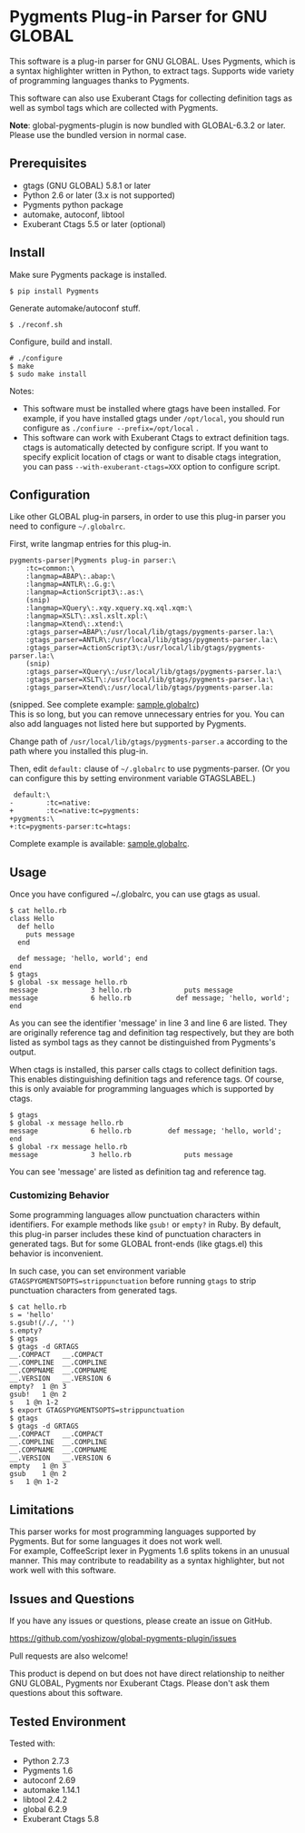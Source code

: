 # Pygments Plug-in Parser for GNU GLOBAL

This software is a plug-in parser for GNU GLOBAL.
Uses Pygments, which is a syntax highlighter written in Python, to
extract tags.
Supports wide variety of programming languages thanks to Pygments.

This software can also use Exuberant Ctags for collecting definition tags
as well as symbol tags which are collected with Pygments.

**Note**: global-pygments-plugin is now bundled with GLOBAL-6.3.2 or later.
Please use the bundled version in normal case.

## Prerequisites

- gtags (GNU GLOBAL) 5.8.1 or later
- Python 2.6 or later (3.x is not supported)
- Pygments python package
- automake, autoconf, libtool
- Exuberant Ctags 5.5 or later (optional)

## Install

Make sure Pygments package is installed.

    $ pip install Pygments

Generate automake/autoconf stuff.

    $ ./reconf.sh

Configure, build and install.

    # ./configure
    $ make
    $ sudo make install

Notes:

- This software must be installed where gtags have been installed.
  For example, if you have installed gtags under `/opt/local`, you should
  run configure as `./confiure --prefix=/opt/local` .
- This software can work with Exuberant Ctags to extract definition
  tags.
  ctags is automatically detected by configure script.
  If you want to specify explicit location of ctags or want to
  disable ctags integration, you can pass `--with-exuberant-ctags=XXX`
  option to configure script.

## Configuration

Like other GLOBAL plug-in parsers, in order to use this plug-in parser
you need to configure `~/.globalrc`.

First, write langmap entries for this plug-in.

    pygments-parser|Pygments plug-in parser:\
        :tc=common:\
        :langmap=ABAP\:.abap:\
        :langmap=ANTLR\:.G.g:\
        :langmap=ActionScript3\:.as:\
		(snip)
        :langmap=XQuery\:.xqy.xquery.xq.xql.xqm:\
        :langmap=XSLT\:.xsl.xslt.xpl:\
        :langmap=Xtend\:.xtend:\
        :gtags_parser=ABAP\:/usr/local/lib/gtags/pygments-parser.la:\
        :gtags_parser=ANTLR\:/usr/local/lib/gtags/pygments-parser.la:\
        :gtags_parser=ActionScript3\:/usr/local/lib/gtags/pygments-parser.la:\
		(snip)
        :gtags_parser=XQuery\:/usr/local/lib/gtags/pygments-parser.la:\
        :gtags_parser=XSLT\:/usr/local/lib/gtags/pygments-parser.la:\
        :gtags_parser=Xtend\:/usr/local/lib/gtags/pygments-parser.la:

(snipped. See complete example: [sample.globalrc](sample.globalrc))  
This is so long, but you can remove unnecessary entries for you.
You can also add languages not listed here but supported by Pygments.

Change path of `/usr/local/lib/gtags/pygments-parser.a` according to
the path where you installed this plug-in.

Then, edit `default:` clause of `~/.globalrc` to use pygments-parser.
(Or you can configure this by setting environment variable GTAGSLABEL.)

     default:\
    -        :tc=native:
    +        :tc=native:tc=pygments:
    +pygments:\
    +:tc=pygments-parser:tc=htags:

Complete example is available: [sample.globalrc](sample.globalrc).

## Usage

Once you have configured ~/.globalrc, you can use gtags as usual.

    $ cat hello.rb
    class Hello
      def hello
        puts message
      end

      def message; 'hello, world'; end
    end
    $ gtags
    $ global -sx message hello.rb 
    message             3 hello.rb             puts message
    message             6 hello.rb           def message; 'hello, world'; end

As you can see the identifier 'message' in line 3 and line 6 are listed.
They are originally reference tag and definition tag respectively,
but they are both listed as symbol tags as they cannot be distinguished
from Pygments's output.

When ctags is installed, this parser calls ctags to collect definition tags.
This enables distinguishing definition tags and reference tags.
Of course, this is only avaiable for programming languages which is
supported by ctags.

    $ gtags
    $ global -x message hello.rb 
    message             6 hello.rb         def message; 'hello, world'; end
    $ global -rx message hello.rb 
    message             3 hello.rb             puts message

You can see 'message' are listed as definition tag and reference tag.

### Customizing Behavior

Some programming languages allow punctuation characters within identifiers.
For example methods like `gsub!` or `empty?` in Ruby.
By default, this plug-in parser includes these kind of punctuation characters
in generated tags.
But for some GLOBAL front-ends (like gtags.el) this behavior is 
inconvenient.

In such case, you can set environment variable
`GTAGSPYGMENTSOPTS=strippunctuation` before running `gtags` to strip
punctuation characters from generated tags.

    $ cat hello.rb
    s = 'hello'
    s.gsub!(/./, '')
    s.empty?
    $ gtags
    $ gtags -d GRTAGS
    __.COMPACT   __.COMPACT
    __.COMPLINE  __.COMPLINE
    __.COMPNAME  __.COMPNAME
    __.VERSION   __.VERSION 6
    empty?  1 @n 3
    gsub!   1 @n 2
    s   1 @n 1-2
    $ export GTAGSPYGMENTSOPTS=strippunctuation
    $ gtags
    $ gtags -d GRTAGS
    __.COMPACT   __.COMPACT
    __.COMPLINE  __.COMPLINE
    __.COMPNAME  __.COMPNAME
    __.VERSION   __.VERSION 6
    empty   1 @n 3
    gsub    1 @n 2
    s   1 @n 1-2

## Limitations

This parser works for most programming languages supported by Pygments.
But for some languages it does not work well.  
For example, CoffeeScript lexer in Pygments 1.6 splits tokens in an
unusual manner. This may contribute to readability as a syntax
highlighter, but not work well with this software.

## Issues and Questions

If you have any issues or questions, please create an issue on GitHub.

https://github.com/yoshizow/global-pygments-plugin/issues

Pull requests are also welcome!

This product is depend on but does not have direct relationship to
neither GNU GLOBAL, Pygments nor Exuberant Ctags.
Please don't ask them questions about this software.

## Tested Environment

Tested with:

- Python 2.7.3
- Pygments 1.6
- autoconf 2.69
- automake 1.14.1
- libtool 2.4.2
- global 6.2.9
- Exuberant Ctags 5.8
